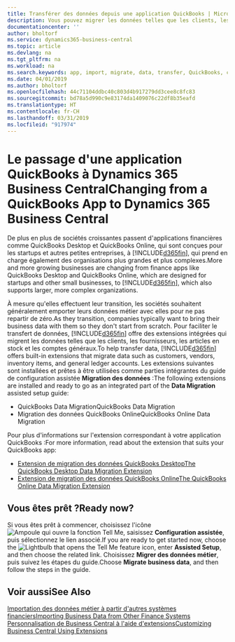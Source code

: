 ```yaml
---
title: Transférer des données depuis une application QuickBooks | Microsoft Docs
description: Vous pouvez migrer les données telles que les clients, les fournisseurs, les articles en stock et les comptes généraux des applications QuickBooks vers Business Central.
documentationcenter: ''
author: bholtorf
ms.service: dynamics365-business-central
ms.topic: article
ms.devlang: na
ms.tgt_pltfrm: na
ms.workload: na
ms.search.keywords: app, import, migrate, data, transfer, QuickBooks, customize
ms.date: 04/01/2019
ms.author: bholtorf
ms.openlocfilehash: 44c71104ddbc40c803d4b917279dd3cee8c8fc83
ms.sourcegitcommit: bd78a5d990c9e83174da1409076c22df8b35eafd
ms.translationtype: HT
ms.contentlocale: fr-CH
ms.lasthandoff: 03/31/2019
ms.locfileid: "917974"
---
```

# <a name="changing-from-a-quickbooks-app-to-dynamics-365-business-central"></a><span data-ttu-id="ca724-103">Le passage d'une application QuickBooks à Dynamics 365 Business Central</span><span class="sxs-lookup"><span data-stu-id="ca724-103">Changing from a QuickBooks App to Dynamics 365 Business Central</span></span>
<span data-ttu-id="ca724-104">De plus en plus de sociétés croissantes passent d'applications financières comme QuickBooks Desktop et QuickBooks Online, qui sont conçues pour les startups et autres petites entreprises, à [!INCLUDE[d365fin](includes/d365fin_md.md)], qui prend en charge également des organisations plus grandes et plus complexes.</span><span class="sxs-lookup"><span data-stu-id="ca724-104">More and more growing businesses are changing from finance apps like QuickBooks Desktop and QuickBooks Online, which are designed for startups and other small businesses, to [!INCLUDE[d365fin](includes/d365fin_md.md)], which also supports larger, more complex organizations.</span></span> 

<span data-ttu-id="ca724-105">À mesure qu'elles effectuent leur transition, les sociétés souhaitent généralement emporter leurs données métier avec elles pour ne pas repartir de zéro.</span><span class="sxs-lookup"><span data-stu-id="ca724-105">As they transition, companies typically want to bring their business data with them so they don't start from scratch.</span></span> <span data-ttu-id="ca724-106">Pour faciliter le transfert de données, [!INCLUDE[d365fin](includes/d365fin_md.md)] offre des extensions intégrées qui migrent les données telles que les clients, les fournisseurs, les articles en stock et les comptes généraux.</span><span class="sxs-lookup"><span data-stu-id="ca724-106">To help transfer data, [!INCLUDE[d365fin](includes/d365fin_md.md)] offers built-in extensions that migrate data such as customers, vendors, inventory items, and general ledger accounts.</span></span> <span data-ttu-id="ca724-107">Les extensions suivantes sont installées et prêtes à être utilisées comme parties intégrantes du guide de configuration assistée **Migration des données** :</span><span class="sxs-lookup"><span data-stu-id="ca724-107">The following extensions are installed and ready to go as an integrated part of the **Data Migration** assisted setup guide:</span></span>

* <span data-ttu-id="ca724-108">QuickBooks Data Migration</span><span class="sxs-lookup"><span data-stu-id="ca724-108">QuickBooks Data Migration</span></span> 
* <span data-ttu-id="ca724-109">Migration des données QuickBooks Online</span><span class="sxs-lookup"><span data-stu-id="ca724-109">QuickBooks Online Data Migration</span></span>

<span data-ttu-id="ca724-110">Pour plus d'informations sur l'extension correspondant à votre application QuickBooks :</span><span class="sxs-lookup"><span data-stu-id="ca724-110">For more information, read about the extension that suits your QuickBooks app:</span></span>   

* [<span data-ttu-id="ca724-111">Extension de migration des données QuickBooks Desktop</span><span class="sxs-lookup"><span data-stu-id="ca724-111">The QuickBooks Desktop Data Migration Extension</span></span>](ui-extensions-quickbooks-data-migration.md)
* [<span data-ttu-id="ca724-112">Extension de migration des données QuickBooks Online</span><span class="sxs-lookup"><span data-stu-id="ca724-112">The QuickBooks Online Data Migration Extension</span></span>](ui-extensions-quickbooks-online-data-migration.md)

## <a name="ready-now"></a><span data-ttu-id="ca724-113">Vous êtes prêt ?</span><span class="sxs-lookup"><span data-stu-id="ca724-113">Ready now?</span></span>
<span data-ttu-id="ca724-114">Si vous êtes prêt à commencer, choisissez l'icône ![Ampoule qui ouvre la fonction Tell Me](media/ui-search/search_small.png "Dites-moi ce que vous voulez faire"), saisissez **Configuration assistée**, puis sélectionnez le lien associé.</span><span class="sxs-lookup"><span data-stu-id="ca724-114">If you are ready to get started now, choose the ![Lightbulb that opens the Tell Me feature](media/ui-search/search_small.png "Tell me what you want to do") icon, enter **Assisted Setup**, and then choose the related link.</span></span> <span data-ttu-id="ca724-115">Choisissez **Migrer des données métier**, puis suivez les étapes du guide.</span><span class="sxs-lookup"><span data-stu-id="ca724-115">Choose **Migrate business data**, and then follow the steps in the guide.</span></span>

## <a name="see-also"></a><span data-ttu-id="ca724-116">Voir aussi</span><span class="sxs-lookup"><span data-stu-id="ca724-116">See Also</span></span>
[<span data-ttu-id="ca724-117">Importation des données métier à partir d'autres systèmes financiers</span><span class="sxs-lookup"><span data-stu-id="ca724-117">Importing Business Data from Other Finance Systems</span></span>](across-import-data-configuration-packages.md)  
[<span data-ttu-id="ca724-118">Personnalisation de Business Central à l'aide d'extensions</span><span class="sxs-lookup"><span data-stu-id="ca724-118">Customizing Business Central Using Extensions</span></span>](ui-extensions.md)   
